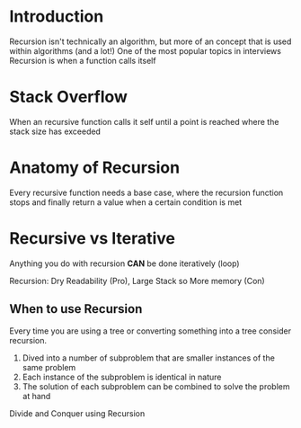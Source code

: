 # Introduction

Recursion isn't technically an algorithm, but more of an concept that is used within algorithms (and a lot!)
One of the most popular topics in interviews
Recursion is when a function calls itself

# Stack Overflow

When an recursive function calls it self until a point is reached where the stack size has exceeded

# Anatomy of Recursion

Every recursive function needs a base case, where the recursion function stops and finally return a value when a certain condition is met

# Recursive vs Iterative

Anything you do with recursion **CAN** be done iteratively (loop)

Recursion: Dry Readability (Pro), Large Stack so More memory (Con)

## When to use Recursion

Every time you are using a tree or converting something into a tree consider recursion.

1. Dived into a number of subproblem that are smaller instances of the same problem
2. Each instance of the subproblem is identical in nature
3. The solution of each subproblem can be combined to solve the problem at hand

Divide and Conquer using Recursion
